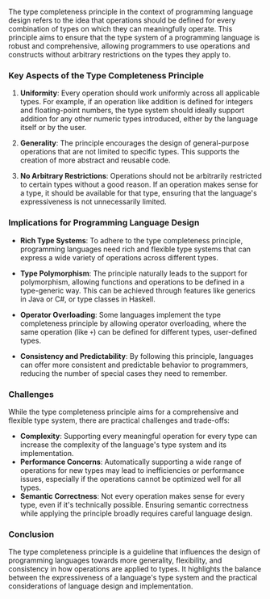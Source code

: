 The type completeness principle in the context of programming language design refers to the idea that operations should be defined for every combination of types on which they can meaningfully operate. This principle aims to ensure that the type system of a programming language is robust and comprehensive, allowing programmers to use operations and constructs without arbitrary restrictions on the types they apply to.

### Key Aspects of the Type Completeness Principle

1. **Uniformity**: Every operation should work uniformly across all applicable types. For example, if an operation like addition is defined for integers and floating-point numbers, the type system should ideally support addition for any other numeric types introduced, either by the language itself or by the user.

2. **Generality**: The principle encourages the design of general-purpose operations that are not limited to specific types. This supports the creation of more abstract and reusable code.

3. **No Arbitrary Restrictions**: Operations should not be arbitrarily restricted to certain types without a good reason. If an operation makes sense for a type, it should be available for that type, ensuring that the language's expressiveness is not unnecessarily limited.

### Implications for Programming Language Design

- **Rich Type Systems**: To adhere to the type completeness principle, programming languages need rich and flexible type systems that can express a wide variety of operations across different types.

- **Type Polymorphism**: The principle naturally leads to the support for polymorphism, allowing functions and operations to be defined in a type-generic way. This can be achieved through features like generics in Java or C#, or type classes in Haskell.

- **Operator Overloading**: Some languages implement the type completeness principle by allowing operator overloading, where the same operation (like `+`) can be defined for different types,  user-defined types.

- **Consistency and Predictability**: By following this principle, languages can offer more consistent and predictable behavior to programmers, reducing the number of special cases they need to remember.

### Challenges

While the type completeness principle aims for a comprehensive and flexible type system, there are practical challenges and trade-offs:

- **Complexity**: Supporting every meaningful operation for every type can increase the complexity of the language's type system and its implementation.
- **Performance Concerns**: Automatically supporting a wide range of operations for new types may lead to inefficiencies or performance issues, especially if the operations cannot be optimized well for all types.
- **Semantic Correctness**: Not every operation makes sense for every type, even if it's technically possible. Ensuring semantic correctness while applying the principle broadly requires careful language design.

### Conclusion

The type completeness principle is a guideline that influences the design of programming languages towards more generality, flexibility, and consistency in how operations are applied to types. It highlights the balance between the expressiveness of a language's type system and the practical considerations of language design and implementation.

